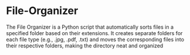 # File-Organizer
The File Organizer is a Python script that automatically sorts files in a specified folder based on their extensions. It creates separate folders for each file type (e.g., .jpg, .pdf, .txt) and moves the corresponding files into their respective folders, making the directory neat and organized
